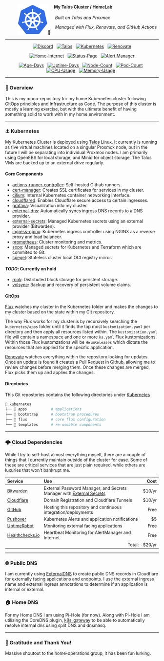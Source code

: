 <dl>
<dd>
<div>
<img src="https://raw.githubusercontent.com/kubernetes/kubernetes/master/logo/logo_with_border.svg" align="left" width="100px" height="100px"/>

#### &nbsp;&nbsp;&nbsp;&nbsp;&nbsp;&nbsp;My Talos Cluster / HomeLab

&nbsp;&nbsp;&nbsp;&nbsp;&nbsp;&nbsp;_Built on Talos and Proxmox_

&nbsp;&nbsp;&nbsp;&nbsp;&nbsp;&nbsp;_Managed with Flux, Renovate, and GitHub Actions_ 🤖

</div>
</dd>
</dl>

---

<div align="center">

[![Discord](https://img.shields.io/discord/673534664354430999?style=for-the-badge&label&logo=discord&logoColor=white&color=blue)](https://discord.gg/home-operations)&nbsp;&nbsp;
[![Talos](https://img.shields.io/endpoint?url=https%3A%2F%2Fkromgo.ewatkins.dev%2Fquery%3Fformat%3Dendpoint%26metric%3Dtalos_version&style=for-the-badge&logo=talos&logoColor=FF7300&color=222222&label=%20)](https://www.talos.dev/)&nbsp;&nbsp;
[![Kubernetes](https://img.shields.io/endpoint?url=https%3A%2F%2Fkromgo.ewatkins.dev%2Fquery%3Fformat%3Dendpoint%26metric%3Dkubernetes_version&style=for-the-badge&logo=kubernetes&logoColor=white&color=326CE5&label=%20)](https://kubernetes.io/)&nbsp;&nbsp;
[![Renovate](https://img.shields.io/github/actions/workflow/status/ewatkins/talos-cluster/renovate.yaml?branch=main&label=&logo=renovate&style=for-the-badge&color=blue)](https://github.com/ewatkins/talos-cluster/actions/workflows/renovate.yaml)

</div>

<div align="center">

[![Home-Internet](https://img.shields.io/endpoint?url=https%3A%2F%2Fhealthchecks.io%2Fb%2F2%2Ffbfbdbca-dcc6-4afb-b805-aa951be107ab.shields&label=Home%20Internet&style=for-the-badge&logo=tmobile&logoColor=white&labelColor=222222)](https://status.ewatkins.dev)&nbsp;&nbsp;
[![Status-Page](https://img.shields.io/uptimerobot/status/m797091225-baba12b223916efaf9441add?color=brightgreen&label=Status%20Page&style=for-the-badge&logo=statuspage&logoColor=white&labelColor=222222)](https://status.ewatkins.dev)&nbsp;&nbsp;
[![Alert Manager](https://img.shields.io/endpoint?url=https%3A%2F%2Fhealthchecks.io%2Fb%2F2%2Fac7b0558-1361-42ec-9f31-06d18a40aca8.shields&style=for-the-badge&logo=prometheus&logoColor=white&labelColor=222222)](https://status.ewatkins.dev)

</div>

<div align="center">

[![Age-Days](https://img.shields.io/endpoint?url=https%3A%2F%2Fkromgo.ewatkins.dev%2Fquery%3Fformat%3Dendpoint%26metric%3Dcluster_age_days&label=Age&style=for-the-badge&labelColor=222222)](https://github.com/kashalls/kromgo/)&nbsp;&nbsp;
[![Uptime-Days](https://img.shields.io/endpoint?url=https%3A%2F%2Fkromgo.ewatkins.dev%2Fquery%3Fformat%3Dendpoint%26metric%3Dcluster_uptime_days&label=Uptime&style=for-the-badge&labelColor=222222)](https://github.com/kashalls/kromgo/)&nbsp;&nbsp;
[![Node-Count](https://img.shields.io/endpoint?url=https%3A%2F%2Fkromgo.ewatkins.dev%2Fquery%3Fformat%3Dendpoint%26metric%3Dcluster_node_count&label=Nodes&style=for-the-badge&labelColor=222222)](https://github.com/kashalls/kromgo/)&nbsp;&nbsp;
[![Pod-Count](https://img.shields.io/endpoint?url=https%3A%2F%2Fkromgo.ewatkins.dev%2Fquery%3Fformat%3Dendpoint%26metric%3Dcluster_pod_count&label=Pods&style=for-the-badge&labelColor=222222)](https://github.com/kashalls/kromgo/)&nbsp;&nbsp;
[![CPU-Usage](https://img.shields.io/endpoint?url=https%3A%2F%2Fkromgo.ewatkins.dev%2Fquery%3Fformat%3Dendpoint%26metric%3Dcluster_cpu_usage&label=CPU&style=for-the-badge&labelColor=222222)](https://github.com/kashalls/kromgo/)&nbsp;&nbsp;
[![Memory-Usage](https://img.shields.io/endpoint?url=https%3A%2F%2Fkromgo.ewatkins.dev%2Fquery%3Fformat%3Dendpoint%26metric%3Dcluster_memory_usage&label=Memory&style=for-the-badge&labelColor=222222)](https://github.com/kashalls/kromgo/)&nbsp;&nbsp;

</div>

---

### 📖 Overview

This is my mono-repository for my home Kubernetes cluster following GitOps principles and Infrastructure as Code. The purpose of this cluster is mostly a learning exercise, but with the ultimate benefit of having something solid to work with in my home environment.

---

### ⚓ Kubernetes

My Kubernetes Cluster is deployed using [Talos](https://www.talos.dev/) Linux. It currently is running as five virtual machines located on a singular Proxmox node, but in the future I will be separating into individual Proxmox nodes. I am primarily using OpenEBS for local storage, and Minio for object storage. The Talos VMs are backed up to an external drive regularly.

#### Core Components

- [actions-runner-controller](https://github.com/actions/actions-runner-controller): Self-hosted Github runners.
- [cert-manager](https://github.com/cert-manager/cert-manager): Creates SSL certificates for services in my cluster.
- [cilium](https://github.com/cilium/cilium): Internal Kubernetes container networking interface.
- [cloudflared](https://github.com/cloudflare/cloudflared): Enables Cloudflare secure access to certain ingresses.
- [grafana](https://grafana.com/): Visualization into my cluster.
- [external-dns](https://github.com/kubernetes-sigs/external-dns): Automatically syncs ingress DNS records to a DNS provider.
- [external-secrets](https://github.com/external-secrets/external-secrets): Managed Kubernetes secrets using an external provider (Bitwarden).
- [ingress-nginx](https://github.com/kubernetes/ingress-nginx): Kubernetes ingress controller using NGINX as a reverse proxy and load balancer.
- [prometheus](https://prometheus.io/): Cluster monitoring and metrics.
- [sops](https://github.com/getsops/sops): Managed secrets for Kubernetes and Terraform which are commited to Git.
- [spegel](https://github.com/spegel-org/spegel): Stateless cluster local OCI registry mirror.

#### _TODO_: Currently on hold

- [rook](https://github.com/rook/rook): Distributed block storage for peristent storage.
- [volsync](https://github.com/backube/volsync): Backup and recovery of persistent volume claims.

#### GitOps

[Flux](https://fluxcd.io) watches my cluster in the Kubernetes folder and makes the changes to my cluster based on the state within my Git repository.

The way Flux works for my cluster is by recursively searching the `kubernetes/apps` folder until it finds the top most `kustomization.yaml` per directory and then apply all resources listed within. The `kustomization.yaml` file will contain a namespace and one or more `ks.yaml` Flux kustomizations. Within those Flux kustomzations will be `HelmReleases` which dictate the resources that are applied for the specific application.

[Renovate](https://github.com/renovatebot/renovate) watches everything within the repository looking for updates. Once an update is found it creates a Pull Request in Github, allowing me to review changes before merging them. Once these changes are merged, Flux picks them up and applies the changes.

#### Directories

This Git repostories contains the following directories under [Kubernetes](https://github.com/ewatkins/talos-cluster/tree/main/kubernetes)

```sh
📁 kubernetes
├── 📁 apps           # applications
├── 📁 bootstrap      # bootstrap procedures
├── 📁 flux           # core flux configuration
└── 📁 templates      # re-useable components
```

---

### 🌩️ Cloud Dependencies

While I try to self-host almost everything myself, there are a couple of things that I currently maintain outside of the cluster for ease. Some of these are critical services that are just plain required, while others are luxuries that won't bankrupt me.

| Service                                     | Use                                                                                                         |   Cost |
| :------------------------------------------ | :---------------------------------------------------------------------------------------------------------- | -----: |
| [Bitwarden](https://bitwarden.com/)         | External Password Manager, and Secrets Manager with [External Secrets](https://external-secrets.io/)        | $10/yr |
| [Cloudflare](https://cloudflare.com/)       | Domain Registration and Cloudflare Tunnels                                                                  | $10/yr |
| [GitHub](https://github.com/)               | Hosting this repository and continuous integration/deployments                                              |   Free |
| [Pushover](https://pushover.net/)           | Kubernetes Alerts and application notifications                                                             |     $5 |
| [UptimeRobot](https://uptimerobot.com/)     | Monitoring external facing applications                                                                     |   Free |
| [Healthchecks.io](https://healthchecks.io/) | Heartbeat Monitoring for AlertManager and Internet                                                          |   Free |
|                                             | <div align="right">Total:</div>                                                                             | $20/yr |

---

### 🌐 Public DNS

I am currently using [ExternalDNS](https://github.com/kubernetes-sigs/external-dns) to create public DNS records in Cloudflare for externally facing applications and endpoints. I use the external ingress name and external ingress annotations to determine if an application is internal or external.

### 🏠 Home DNS

For my Home DNS I am using Pi-Hole (for now). Along with Pi-Hole I am utilizing the CoreDNS plugin, [k8s_gateway](https://github.com/ori-edge/k8s_gateway) to be able to automatically resolve internal dns using split DNS and dnsmasq.

---

### 🤝 Gratitude and Thank You!

Massive shoutout to the home-operations group, it has been fun lurking.
